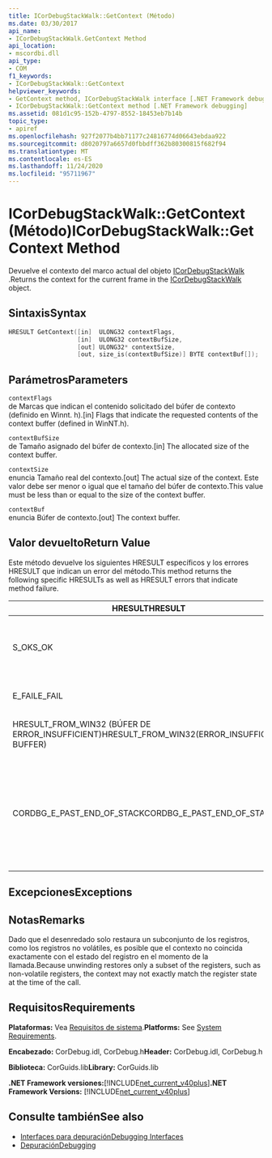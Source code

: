 ```yaml
---
title: ICorDebugStackWalk::GetContext (Método)
ms.date: 03/30/2017
api_name:
- ICorDebugStackWalk.GetContext Method
api_location:
- mscordbi.dll
api_type:
- COM
f1_keywords:
- ICorDebugStackWalk::GetContext
helpviewer_keywords:
- GetContext method, ICorDebugStackWalk interface [.NET Framework debugging]
- ICorDebugStackWalk::GetContext method [.NET Framework debugging]
ms.assetid: 081d1c95-152b-4797-8552-18453eb7b14b
topic_type:
- apiref
ms.openlocfilehash: 927f2077b4bb71177c24816774d06643ebdaa922
ms.sourcegitcommit: d8020797a6657d0fbbdff362b80300815f682f94
ms.translationtype: MT
ms.contentlocale: es-ES
ms.lasthandoff: 11/24/2020
ms.locfileid: "95711967"
---
```

# <a name="icordebugstackwalkgetcontext-method"></a><span data-ttu-id="bba3d-102">ICorDebugStackWalk::GetContext (Método)</span><span class="sxs-lookup"><span data-stu-id="bba3d-102">ICorDebugStackWalk::GetContext Method</span></span>

<span data-ttu-id="bba3d-103">Devuelve el contexto del marco actual del objeto [ICorDebugStackWalk](icordebugstackwalk-interface.md) .</span><span class="sxs-lookup"><span data-stu-id="bba3d-103">Returns the context for the current frame in the [ICorDebugStackWalk](icordebugstackwalk-interface.md) object.</span></span>  
  
## <a name="syntax"></a><span data-ttu-id="bba3d-104">Sintaxis</span><span class="sxs-lookup"><span data-stu-id="bba3d-104">Syntax</span></span>  
  
```cpp  
HRESULT GetContext([in]  ULONG32 contextFlags,  
                   [in]  ULONG32 contextBufSize,  
                   [out] ULONG32* contextSize,  
                   [out, size_is(contextBufSize)] BYTE contextBuf[]);  
```  
  
## <a name="parameters"></a><span data-ttu-id="bba3d-105">Parámetros</span><span class="sxs-lookup"><span data-stu-id="bba3d-105">Parameters</span></span>  

 `contextFlags`  
 <span data-ttu-id="bba3d-106">de Marcas que indican el contenido solicitado del búfer de contexto (definido en Winnt. h).</span><span class="sxs-lookup"><span data-stu-id="bba3d-106">[in] Flags that indicate the requested contents of the context buffer (defined in WinNT.h).</span></span>  
  
 `contextBufSize`  
 <span data-ttu-id="bba3d-107">de Tamaño asignado del búfer de contexto.</span><span class="sxs-lookup"><span data-stu-id="bba3d-107">[in] The allocated size of the context buffer.</span></span>  
  
 `contextSize`  
 <span data-ttu-id="bba3d-108">enuncia Tamaño real del contexto.</span><span class="sxs-lookup"><span data-stu-id="bba3d-108">[out] The actual size of the context.</span></span> <span data-ttu-id="bba3d-109">Este valor debe ser menor o igual que el tamaño del búfer de contexto.</span><span class="sxs-lookup"><span data-stu-id="bba3d-109">This value must be less than or equal to the size of the context buffer.</span></span>  
  
 `contextBuf`  
 <span data-ttu-id="bba3d-110">enuncia Búfer de contexto.</span><span class="sxs-lookup"><span data-stu-id="bba3d-110">[out] The context buffer.</span></span>  
  
## <a name="return-value"></a><span data-ttu-id="bba3d-111">Valor devuelto</span><span class="sxs-lookup"><span data-stu-id="bba3d-111">Return Value</span></span>  

 <span data-ttu-id="bba3d-112">Este método devuelve los siguientes HRESULT específicos y los errores HRESULT que indican un error del método.</span><span class="sxs-lookup"><span data-stu-id="bba3d-112">This method returns the following specific HRESULTs as well as HRESULT errors that indicate method failure.</span></span>  
  
|<span data-ttu-id="bba3d-113">HRESULT</span><span class="sxs-lookup"><span data-stu-id="bba3d-113">HRESULT</span></span>|<span data-ttu-id="bba3d-114">Descripción</span><span class="sxs-lookup"><span data-stu-id="bba3d-114">Description</span></span>|  
|-------------|-----------------|  
|<span data-ttu-id="bba3d-115">S_OK</span><span class="sxs-lookup"><span data-stu-id="bba3d-115">S_OK</span></span>|<span data-ttu-id="bba3d-116">El contexto del marco actual se devolvió correctamente.</span><span class="sxs-lookup"><span data-stu-id="bba3d-116">The context for the current frame was successfully returned.</span></span>|  
|<span data-ttu-id="bba3d-117">E_FAIL</span><span class="sxs-lookup"><span data-stu-id="bba3d-117">E_FAIL</span></span>|<span data-ttu-id="bba3d-118">No se pudo devolver el contexto.</span><span class="sxs-lookup"><span data-stu-id="bba3d-118">The context could not be returned.</span></span>|  
|<span data-ttu-id="bba3d-119">HRESULT_FROM_WIN32 (BÚFER DE ERROR_INSUFFICIENT)</span><span class="sxs-lookup"><span data-stu-id="bba3d-119">HRESULT_FROM_WIN32(ERROR_INSUFFICIENT BUFFER)</span></span>|<span data-ttu-id="bba3d-120">El búfer de contexto es demasiado pequeño.</span><span class="sxs-lookup"><span data-stu-id="bba3d-120">The context buffer is too small.</span></span>|  
|<span data-ttu-id="bba3d-121">CORDBG_E_PAST_END_OF_STACK</span><span class="sxs-lookup"><span data-stu-id="bba3d-121">CORDBG_E_PAST_END_OF_STACK</span></span>|<span data-ttu-id="bba3d-122">El puntero de marco ya está al final de la pila; por lo tanto, no se puede tener acceso a ningún fotograma adicional.</span><span class="sxs-lookup"><span data-stu-id="bba3d-122">The frame pointer is already at the end of the stack; therefore, no additional frames can be accessed.</span></span>|  
  
## <a name="exceptions"></a><span data-ttu-id="bba3d-123">Excepciones</span><span class="sxs-lookup"><span data-stu-id="bba3d-123">Exceptions</span></span>  
  
## <a name="remarks"></a><span data-ttu-id="bba3d-124">Notas</span><span class="sxs-lookup"><span data-stu-id="bba3d-124">Remarks</span></span>  

 <span data-ttu-id="bba3d-125">Dado que el desenredado solo restaura un subconjunto de los registros, como los registros no volátiles, es posible que el contexto no coincida exactamente con el estado del registro en el momento de la llamada.</span><span class="sxs-lookup"><span data-stu-id="bba3d-125">Because unwinding restores only a subset of the registers, such as non-volatile registers, the context may not exactly match the register state at the time of the call.</span></span>  
  
## <a name="requirements"></a><span data-ttu-id="bba3d-126">Requisitos</span><span class="sxs-lookup"><span data-stu-id="bba3d-126">Requirements</span></span>  

 <span data-ttu-id="bba3d-127">**Plataformas:** Vea [Requisitos de sistema](../../get-started/system-requirements.md).</span><span class="sxs-lookup"><span data-stu-id="bba3d-127">**Platforms:** See [System Requirements](../../get-started/system-requirements.md).</span></span>  
  
 <span data-ttu-id="bba3d-128">**Encabezado:** CorDebug.idl, CorDebug.h</span><span class="sxs-lookup"><span data-stu-id="bba3d-128">**Header:** CorDebug.idl, CorDebug.h</span></span>  
  
 <span data-ttu-id="bba3d-129">**Biblioteca:** CorGuids.lib</span><span class="sxs-lookup"><span data-stu-id="bba3d-129">**Library:** CorGuids.lib</span></span>  
  
 <span data-ttu-id="bba3d-130">**.NET Framework versiones:**[!INCLUDE[net_current_v40plus](../../../../includes/net-current-v40plus-md.md)]</span><span class="sxs-lookup"><span data-stu-id="bba3d-130">**.NET Framework Versions:** [!INCLUDE[net_current_v40plus](../../../../includes/net-current-v40plus-md.md)]</span></span>  
  
## <a name="see-also"></a><span data-ttu-id="bba3d-131">Consulte también</span><span class="sxs-lookup"><span data-stu-id="bba3d-131">See also</span></span>

- [<span data-ttu-id="bba3d-132">Interfaces para depuración</span><span class="sxs-lookup"><span data-stu-id="bba3d-132">Debugging Interfaces</span></span>](debugging-interfaces.md)
- [<span data-ttu-id="bba3d-133">Depuración</span><span class="sxs-lookup"><span data-stu-id="bba3d-133">Debugging</span></span>](index.md)
